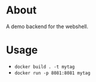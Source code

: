 # About
A demo backend for the webshell.

# Usage
- `docker build . -t mytag`
- `docker run -p 8081:8081 mytag`
